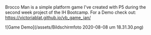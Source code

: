Brocco Man is a simple platform game I've created with P5 during the second week project of the IH Bootcamp. 
For a Demo check out: https://victoriablat.github.io/vb_game_jan/

![Game Demo](/assets/Bildschirmfoto 2020-08-08 um 18.31.30.png)

